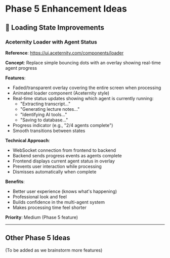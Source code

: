 # Phase 5 Enhancement Ideas

## 🎯 Loading State Improvements

### Aceternity Loader with Agent Status
**Reference**: https://ui.aceternity.com/components/loader

**Concept**: Replace simple bouncing dots with an overlay showing real-time agent progress

**Features**:
- Faded/transparent overlay covering the entire screen when processing
- Animated loader component (Aceternity style)
- Real-time status updates showing which agent is currently running:
  - "Extracting transcript..."
  - "Generating lecture notes..."
  - "Identifying AI tools..."
  - "Saving to database..."
- Progress indicator (e.g., "2/4 agents complete")
- Smooth transitions between states

**Technical Approach**:
- WebSocket connection from frontend to backend
- Backend sends progress events as agents complete
- Frontend displays current agent status in overlay
- Prevents user interaction while processing
- Dismisses automatically when complete

**Benefits**:
- Better user experience (knows what's happening)
- Professional look and feel
- Builds confidence in the multi-agent system
- Makes processing time feel shorter

**Priority**: Medium (Phase 5 feature)

---

## Other Phase 5 Ideas
(To be added as we brainstorm more features)
